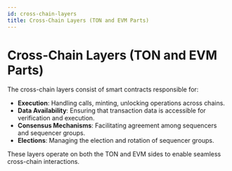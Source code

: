 ```yaml
---
id: cross-chain-layers
title: Cross-Chain Layers (TON and EVM Parts)
---
```


# Cross-Chain Layers (TON and EVM Parts)

The cross-chain layers consist of smart contracts responsible for:

- **Execution**: Handling calls, minting, unlocking operations across chains.
- **Data Availability**: Ensuring that transaction data is accessible for verification and execution.
- **Consensus Mechanisms**: Facilitating agreement among sequencers and sequencer groups.
- **Elections**: Managing the election and rotation of sequencer groups.

These layers operate on both the TON and EVM sides to enable seamless cross-chain interactions.
